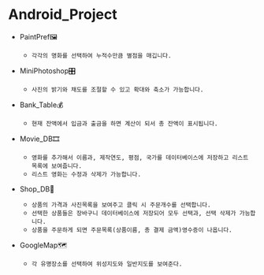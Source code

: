 # Android_Project
- PaintPref🖼
    - `각각의 명화를 선택하여 누적수만큼 별점을 매깁니다.`

- MiniPhotoshop🎛
    - `사진의 밝기와 채도를 조절할 수 있고 확대와 축소가 가능합니다.`

- Bank_Table💰
    - `현재 잔액에서 입금과 출금을 하면 계산이 되서 총 잔액이 표시됩니다.` 
   
- Movie_DB🎞
    - `영화를 추가해서 이름과, 제작연도, 평점, 국가를 데이터베이스에 저장하고 리스트 목록에 보여줍니다.`
    - `리스트 영화는 수정과 삭제가 가능합니다.`
    
- Shop_DB🏢
    - `상품의 가격과 사진목록을 보여주고 클릭 시 주문개수를 선택합니다.`
    - `선택한 상품들은 장바구니 데이터베이스에 저장되어 모두 선택과, 선택 삭제가 가능합니다.`
    - `상품을 주문하게 되면 주문목록(상품이름, 총 결제 금액)영수증이 나옵니다.`
    
 - GoogleMap🗺
    - `각 유명장소를 선택하여 위성지도와 일반지도를 보여준다.`
    
